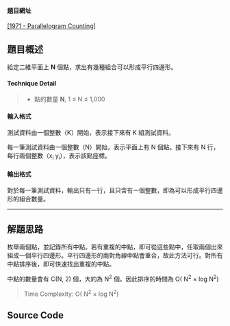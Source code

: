 <!--
[date]: 2011-05-01
[title]: [PKU] 1971 - Parallelogram Counting
[name]: pku-1971-parallelogram-counting
[tag]: programming | 程式編寫, PKU, sort | 排序, computational geometry | 計算幾何
-->

#### 題目網址
[\[1971 - Parallelogram Counting\]][1]

## 題目概述

給定二維平面上 **N** 個點，求出有幾種組合可以形成平行四邊形。

#### Technique Detail

> - 點的數量 **N**, 1 ≤ N ≤ 1,000

#### 輸入格式

測試資料由一個整數（K）開始，表示接下來有 K 組測試資料。

每一筆測試資料由一個整數（N）開始，表示平面上有 N 個點。接下來有 N 行，每行兩個整數（x<sub>i</sub> y<sub>i</sub>），表示該點座標。

#### 輸出格式

對於每一筆測試資料，輸出只有一行，且只含有一個整數，即為可以形成平行四邊形的組合數量。

---

## 解題思路

枚舉兩個點，並記錄所有中點。若有重複的中點，即可從這些點中，任取兩個出來組成一個平行四邊形。平行四邊形的兩對角線中點會重合，故此方法可行。對所有中點排序後，即可快速找出重複的中點。

中點的數量會有 C(N, 2) 個，大約為 N<sup>2</sup> 個。因此排序的時間為 O( N<sup>2</sup> × log N<sup>2</sup>)

> Time Complexity: O( N<sup>2</sup> × log N<sup>2</sup>)

## Source Code

<script src="https://gist.github.com/1612017.js?file=1971%20-%20Parallelogram%20Counting.cpp"></script>

[1]: http://poj.org/problem?id=1971 "1971 - Parallelogram Counting"
